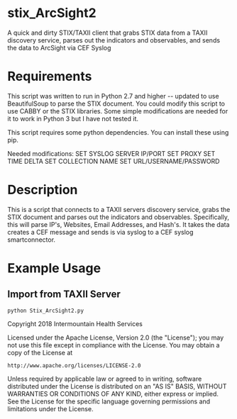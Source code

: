 # stix_ArcSight2
A quick and dirty STIX/TAXII client that grabs STIX data from a TAXII discovery service, parses out the indicators and observables, and sends the data to ArcSight via CEF Syslog

# Requirements
This script was written to run in Python 2.7 and higher -- updated to use BeautifulSoup to parse the STIX document.  You could modify this script to use CABBY or the STIX libraries.  Some simple modifications are needed for it to work in Python 3 but I have not tested it.

This script requires some python dependencies.  You can install these using pip.

Needed modifications:
    SET SYSLOG SERVER IP/PORT
    SET PROXY
    SET TIME DELTA
    SET COLLECTION NAME
    SET URL/USERNAME/PASSWORD

# Description

This is a script that connects to a TAXII servers discovery service, grabs the STIX document and parses out the indicators and observables. Specifically, this will parse IP's, Websites, Email Addresses, and Hash's. It takes the data creates a CEF message and sends is via syslog to a CEF syslog smartconnector. 

# Example Usage
## Import from TAXII Server

    python Stix_ArcSight2.py

Copyright 2018 Intermountain Health Services

Licensed under the Apache License, Version 2.0 (the "License");
you may not use this file except in compliance with the License.
You may obtain a copy of the License at

    http://www.apache.org/licenses/LICENSE-2.0

Unless required by applicable law or agreed to in writing, software
distributed under the License is distributed on an "AS IS" BASIS,
WITHOUT WARRANTIES OR CONDITIONS OF ANY KIND, either express or implied.
See the License for the specific language governing permissions and
limitations under the License.
